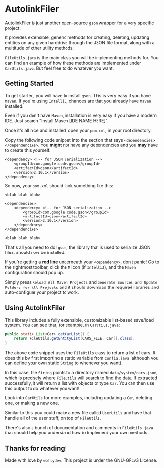 # AutolinkFiler

AutolinkFiler is just another open-source `gson` wrapper for a very specific project.

It provides extensible, generic methods for creating, deleting, updating entities on any given harddrive through the JSON file format, along with a multitude of other utility methods.

`FileUtils.java` is the main class you will be implementing methods for. You can find an example of how these methods are implemented under `CarUtils.java`. But feel free to do whatever you want.

## Getting Started

To get started, you will have to install `gson`. This is very easy if you have `Maven`. If you're using `IntelliJ`, chances are that you already have `Maven` installed.

Even if you don't have `Maven`, installation is very easy if you have a modern IDE. Just search "Install Maven [IDE NAME HERE]".

Once it's all nice and installed, open your `pom.xml`, in your root directory.

Copy the following code snippet into the section that says `<dependencies></dependencies>`. You **might** not have any dependencies and you **may** have to create this yourself.

```pom
<dependency> <!-- for JSON serialization -->
    <groupId>com.google.code.gson</groupId>
    <artifactId>gson</artifactId>
    <version>2.10.1</version>
</dependency>
```

So now, your `pom.xml` should look something like this:

```pom
<blah blah blah>

<dependencies>
    <dependency> <!-- for JSON serialization -->
        <groupId>com.google.code.gson</groupId>
        <artifactId>gson</artifactId>
        <version>2.10.1</version>
    </dependency>
</dependencies>

<blah blah blah>
```

That's all you need to do! `gson`, the library that is used to serialize JSON files, should now be installed.

If you're getting a **red line** underneath your `<dependency>`, don't panic! Go to the rightmost toolbar, click the `M` icon (if `IntelliJ`), and the `Maven` configuration should pop up.

Simply press `Reload All Maven Projects` and `Generate Sources and Update Folders for All Projects` and it should download the required libraries and auto-configure your project to work.

## Using AutolinkFiler

This library includes a fully extensible, customizable list-based save/load system. You can see that, for example, in `CarUtils.java`:

```java
public static List<Car> getCarList() { 
    return FileUtils.getEntityList(CARS_FILE, Car[].class); 
}
```
The above code snippet uses the `FileUtils` class to return a list of cars. It does this by first importing a static variable from `Config.java` (although you can define your own static `String` to whenever you want).

In this case, the `String` points to a directory named `data/system/cars.json`, which is precisely where `FileUtils` will search to find the data. If extracted successfully, it will return a list with objects of type `Car`. You can then use this output to do whatever you want!

Look into `CarUtils` for more examples, including updating a `Car`, deleting one, or making a new one.

Similar to this, you could make a new file called `UserUtils` and have that handle all of the user stuff, on top of `FileUtils`.

There's also a bunch of documentation and comments in `FileUtils.java` that should help you understand how to implement your own methods.

## Thanks for reading!

Made with love by `woflydev`. This project is under the GNU-GPLv3 License.